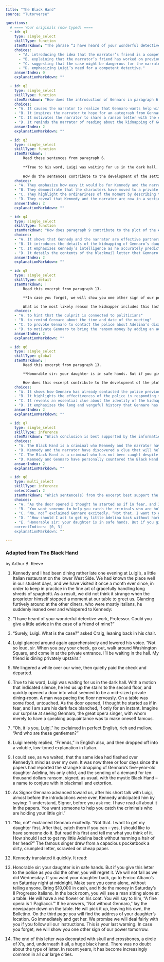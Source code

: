 ```yaml
---
title: "The Black Hand"
source: "Tutorverse"

questions:
  # ==== Your originals (now typed) ====
  - id: q1
    type: single_select
    skillType: function
    stemMarkdown: "The phrase “I have heard of your wonderful detective work” in paragraph 2 shows that the author is"
    choices:
      - "A. introducing the idea that the narrator’s friend is a competent detective."
      - "B. explaining that the narrator’s friend has worked on previous cases for Luigi."
      - "C. suggesting that the case might be dangerous for the narrator to investigate."
      - "D. emphasizing Luigi’s need for a competent detective." 
    answerIndex: 0
    explanationMarkdown: ""

  - id: q2
    type: single_select
    skillType: function
    stemMarkdown: "How does the introduction of Gennaro in paragraph 6 affect the development of the plot?"
    choices:
    - "A. It causes the narrator to realize that Gennaro wants help with his daughter’s kidnapping."
    - "B. It inspires the narrator to hope for an autograph from Gennaro."
    - "C. It motivates the narrator to share a ransom letter with the other men in the room."
    - "D. It reminds the narrator of reading about the kidnapping of Gennaro’s daughter in the paper."
    answerIndex: 2
    explanationMarkdown: ""

  - id: q3
    type: single_select
    skillType: function
    stemMarkdown: |
        Read these sentences from paragraph 6.
        
        **True to his word, Luigi was waiting for us in the dark hall. With a motion that indicated silence, he led us up the stairs to the second floor, and quickly opened a door into what seemed to be a mid-sized private dining-room.**
        
        How do the sentences contribute to the development of the setting?",
    choices:
    - "A. They emphasize how easy it would be for Kennedy and the narrator to get lost in this place on their own."
    - "B. They demonstrate that the characters have moved to a private room because they need to discuss a sensitive subject."
    - "C. They highlight the ordinariness of the moment by describing the everyday appearances of the restaurant."
    - "D. They reveal that Kennedy and the narrator are now in a section of the restaurant sectioned off for employee use only."
    answerIndex: 2
    explanationMarkdown: ""

  - id: q4
    type: single_select
    skillType: function
    stemMarkdown: "How does paragraph 9 contribute to the plot of the excerpt?"
    choices:
    - "A. It shows that Kennedy and the narrator are effective partners."
    - "B. It introduces the details of the kidnapping of Gennaro’s daughter."
    - "C. It emphasizes Kennedy’s intelligence as he accurately predicts Gennaro’s request."
    - "D. It details the contents of the blackmail letter that Gennaro received."
    answerIndex: 2
    explanationMarkdown: ""

  - id: q5
    type: single_select
    skillType: detail
    stemMarkdown: |
        Read this excerpt from paragraph 13.

        **In case you forget, we will show you one other sign of our power tomorrow.**

        What is the most likely reason the kidnapper includes this last sentence in the note?
    choices:
    - "A. to hint that the culprit is connected to politicians"
    - "B. to remind Gennaro about the time and date of the meeting"
    - "C. to provoke Gennaro to contact the police about Adelina’s disappearance"
    - "D. to motivate Gennaro to bring the ransom money by adding an additional threat"
    answerIndex: 2
    explanationMarkdown: ""

  - id: q6
    type: single_select
    skillType: global
    stemMarkdown: |
        Read this excerpt from paragraph 13.

        **Honorable sir: your daughter is in safe hands. But if you give this letter to the police as you did the other, you will regret it. We will not fail as we did Wednesday.**

        How does this excerpt contribute to the development of the plot?
    choices:
    - "A. It shows how Gennaro has already contacted the police previously."
    - "B. It highlights the effectiveness of the police in responding to crime."
    - "C. It reveals an essential clue about the identity of the kidnapper."
    - "D. It emphasizes the long and vengeful history that Gennaro has with the Black Hand."
    answerIndex: 2
    explanationMarkdown: ""

  - id: q7
    type: single_select
    skillType: inference
    stemMarkdown: "Which conclusion is best supported by the information in paragraph 14?"
    choices:
    - "A. The Black Hand is a criminal who Kennedy and the narrator have been trying to catch."
    - "B. Kennedy and the narrator have discovered a clue that will help them solve the case."
    - "C. The Black Hand is a criminal who has not been caught despite several years of activity."
    - "D. Kennedy and Gennaro have personally countered the Black Hand before."
    answerIndex: 2
    explanationMarkdown: ""

  - id: q8
    type: multi_select
    skillType: inference
    selectCount: 2
    stemMarkdown: "Which sentence(s) from the excerpt best support the idea that Gennaro’s main motivation was not revenge?"
    choices:
    - "A. “As the door opened I thought he started as if in fear, and I am sure his dark face blanched, if only for an instant.” (paragraph 6)"
    - "B. “You want someone to help you catch the criminals who are holding your little girl.” (paragraph 10)"
    - "C. “No, no!” exclaimed Gennaro excitedly. “Not that. I want to get my daughter first. After that, catch them if you can – yes, I should like to have someone do it. But read this first and tell me what you think of it.\" (paragraph 11)"
    - "D. “‘How should I act to get my little Adelina back without harming a hair of her head?’” (paragraph 11)"
    - "E. “Honorable sir: your daughter is in safe hands. But if you give this letter to the police as you did the other, you will regret it.” (paragraph 13)
    correctIndices: [0, 3]
    explanationMarkdown: ""
    
---
```


### Adapted from The Black Hand

by Arthur B. Reeve

1. Kennedy and I had been dining rather late one evening at Luigi’s, a little Italian restaurant on the lower West Side. We had known the place well in our student days, and we have visited it once a month ever since, in order to keep in practice in the fine art of gracefully handling long shreds of spaghetti. As a result, we did not think it strange when the proprietor himself stopped a moment at our table to greet us. Glancing furtively around at the other diners, who were mostly Italians, he suddenly leaned over and whispered to Kennedy:

2. “I have heard of your wonderful detective work, Professor. Could you give a little advice in the case of a friend of mine?”

3. “Surely, Luigi. What is the case?” asked Craig, leaning back in his chair.

4. Luigi glanced around again apprehensively and lowered his voice. “Not so loud, sir. When you pay your check, go out, walk around Washington Square, and come in at the private entrance. I’ll be waiting in the hall. My friend is dining privately upstairs.”

5. We lingered a while over our wine, then quietly paid the check and departed.

6. True to his word, Luigi was waiting for us in the dark hall. With a motion that indicated silence, he led us up the stairs to the second floor, and quickly opened a door into what seemed to be a mid-sized private dining-room. A man was pacing the floor nervously. On a table was some food, untouched. As the door opened, I thought he started as if in fear, and I am sure his dark face blanched, if only for an instant. Imagine our surprise at seeing Gennaro, the great opera singer, with whom merely to have a speaking acquaintance was to make oneself famous.

7. “Oh, it is you, Luigi,” he exclaimed in perfect English, rich and mellow. “And who are these gentlemen?”

8. Luigi merely replied, “Friends,” in English also, and then dropped off into a voluble, low-toned explanation in Italian.

9. I could see, as we waited, that the same idea had flashed over Kennedy’s mind as over my own. It was now three or four days since the papers had reported the strange kidnapping of Gennaro’s five-year-old daughter Adelina, his only child, and the sending of a demand for ten thousand dollars ransom, signed, as usual, with the mystic Black Hand – a name to conjure with in blackmail and extortion.

10. As Signor Gennaro advanced toward us, after his short talk with Luigi, almost before the introductions were over, Kennedy anticipated him by saying: “I understand, Signor, before you ask me. I have read all about it in the papers. You want someone to help you catch the criminals who are holding your little girl.”

11. “No, no!” exclaimed Gennaro excitedly. “Not that. I want to get my daughter first. After that, catch them if you can – yes, I should like to have someone do it. But read this first and tell me what you think of it. How should I act to get my little Adelina back without harming a hair of her head?” The famous singer drew from a capacious pocketbook a dirty, crumpled letter, scrawled on cheap paper.

12. Kennedy translated it quickly. It read:

13. Honorable sir: your daughter is in safe hands. But if you give this letter to the police as you did the other, you will regret it. We will not fail as we did Wednesday. If you want your daughter back, go to Enrico Albano’s on Saturday night at midnight. Make sure you come alone, without telling anyone. Bring $10,000 in cash, and hide the money in Saturday’s Il Progresso Italiano. In the back room, you will see a man sitting alone at a table. He will have a red flower on his coat. You will say to him, “A fine opera is ‘I Pagliacci.’” If he answers, “Not without Gennaro,” lay the newspaper down on the table. He will pick it up, leaving his own, the Bolletino. On the third page you will find the address of your daughter’s location. Go immediately and get her. We promise we will deal fairly with you if you follow all our instructions. This is your last warning. In case you forget, we will show you one other sign of our power tomorrow.

14. The end of this letter was decorated with skull and crossbones, a circle of X’s, and, underneath it all, a huge black hand. There was no doubt about the type of letter. In recent years, it has become increasingly common in all our large cities.